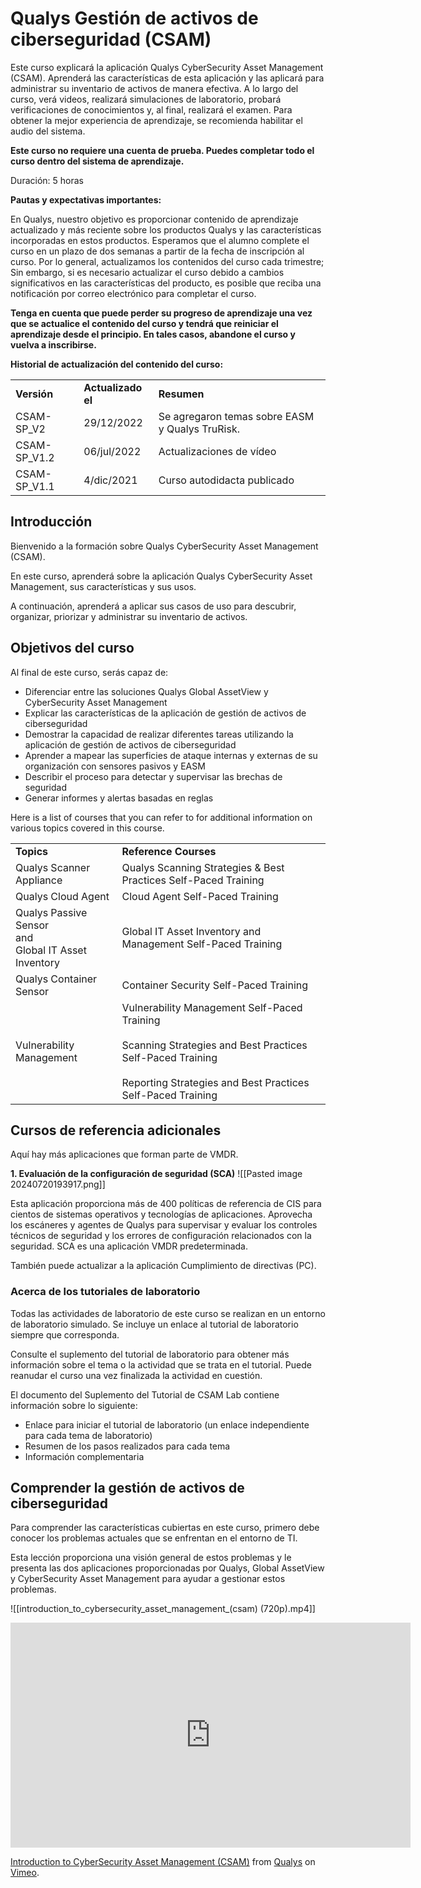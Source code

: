 # Qualys Gestión de activos de ciberseguridad (CSAM)

Este curso explicará la aplicación Qualys CyberSecurity Asset Management (CSAM). Aprenderá las características de esta aplicación y las aplicará para administrar su inventario de activos de manera efectiva. A lo largo del curso, verá videos, realizará simulaciones de laboratorio, probará verificaciones de conocimientos y, al final, realizará el examen. Para obtener la mejor experiencia de aprendizaje, se recomienda habilitar el audio del sistema.

**Este curso no requiere una cuenta de prueba. Puedes completar todo el curso dentro del sistema de aprendizaje.**
  
Duración: 5 horas

**Pautas y expectativas importantes:**

En Qualys, nuestro objetivo es proporcionar contenido de aprendizaje actualizado y más reciente sobre los productos Qualys y las características incorporadas en estos productos. Esperamos que el alumno complete el curso en un plazo de dos semanas a partir de la fecha de inscripción al curso. Por lo general, actualizamos los contenidos del curso cada trimestre; Sin embargo, si es necesario actualizar el curso debido a cambios significativos en las características del producto, es posible que reciba una notificación por correo electrónico para completar el curso.

**Tenga en cuenta que puede perder su progreso de aprendizaje una vez que se actualice el contenido del curso y tendrá que reiniciar el aprendizaje desde el principio. En tales casos, abandone el curso y vuelva a inscribirse.**

**Historial de actualización del contenido del curso:**

|              |                    |                                                 |
| ------------ | ------------------ | ----------------------------------------------- |
| **Versión**  | **Actualizado el** | **Resumen**                                     |
| CSAM-SP_V2   | 29/12/2022         | Se agregaron temas sobre EASM y Qualys TruRisk. |
| CSAM-SP_V1.2 | 06/jul/2022        | Actualizaciones de vídeo                        |
| CSAM-SP_V1.1 | 4/dic/2021         | Curso autodidacta publicado                     |

## Introducción

Bienvenido a la formación sobre Qualys CyberSecurity Asset Management (CSAM). 

En este curso, aprenderá sobre la aplicación Qualys CyberSecurity Asset Management, sus características y sus usos. 

A continuación, aprenderá a aplicar sus casos de uso para descubrir, organizar, priorizar y administrar su inventario de activos.

## Objetivos del curso

Al final de este curso, serás capaz de:

- Diferenciar entre las soluciones Qualys Global AssetView y CyberSecurity Asset Management
- Explicar las características de la aplicación de gestión de activos de ciberseguridad
- Demostrar la capacidad de realizar diferentes tareas utilizando la aplicación de gestión de activos de ciberseguridad
- Aprender a mapear las superficies de ataque internas y externas de su organización con sensores pasivos y EASM
- Describir el proceso para detectar y supervisar las brechas de seguridad
- Generar informes y alertas basadas en reglas

Here is a list of courses that you can refer to for additional information on various topics covered in this course.

|   |   |
|---|---|
|**Topics**|**Reference Courses**|
|Qualys Scanner Appliance|Qualys Scanning Strategies & Best Practices Self-Paced Training|
|Qualys Cloud Agent|Cloud Agent Self-Paced Training|
|Qualys Passive Sensor  <br>and  <br>Global IT Asset Inventory|Global IT Asset Inventory and Management Self-Paced Training|
|Qualys Container Sensor|Container Security Self-Paced Training|
|Vulnerability Management|Vulnerability Management Self-Paced Training  <br>  <br>Scanning Strategies and Best Practices Self-Paced Training  <br>  <br>Reporting Strategies and Best Practices Self-Paced Training|
## Cursos de referencia adicionales

Aquí hay más aplicaciones que forman parte de VMDR.

**1. Evaluación de la configuración de seguridad (SCA)**
![[Pasted image 20240720193917.png]]


Esta aplicación proporciona más de 400 políticas de referencia de CIS para cientos de sistemas operativos y tecnologías de aplicaciones. Aprovecha los escáneres y agentes de Qualys para supervisar y evaluar los controles técnicos de seguridad y los errores de configuración relacionados con la seguridad. SCA es una aplicación VMDR predeterminada.

También puede actualizar a la aplicación Cumplimiento de directivas (PC).

### Acerca de los tutoriales de laboratorio

Todas las actividades de laboratorio de este curso se realizan en un entorno de laboratorio simulado. Se incluye un enlace al tutorial de laboratorio siempre que corresponda.

Consulte el suplemento del tutorial de laboratorio para obtener más información sobre el tema o la actividad que se trata en el tutorial. Puede reanudar el curso una vez finalizada la actividad en cuestión.

El documento del Suplemento del Tutorial de CSAM Lab contiene información sobre lo siguiente:

- Enlace para iniciar el tutorial de laboratorio (un enlace independiente para cada tema de laboratorio)
- Resumen de los pasos realizados para cada tema
- Información complementaria

## Comprender la gestión de activos de ciberseguridad

Para comprender las características cubiertas en este curso, primero debe conocer los problemas actuales que se enfrentan en el entorno de TI. 

Esta lección proporciona una visión general de estos problemas y le presenta las dos aplicaciones proporcionadas por Qualys, Global AssetView y CyberSecurity Asset Management para ayudar a gestionar estos problemas.

![[introduction_to_cybersecurity_asset_management_(csam) (720p).mp4]]

<iframe src="https://player.vimeo.com/video/781163532?h=a7399ca076" width="640" height="360" frameborder="0" allow="autoplay; fullscreen; picture-in-picture" allowfullscreen></iframe>
<p><a href="https://vimeo.com/781163532">Introduction to CyberSecurity Asset Management (CSAM)</a> from <a href="https://vimeo.com/qualys">Qualys</a> on <a href="https://vimeo.com">Vimeo</a>.</p>